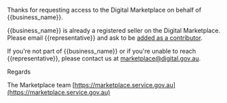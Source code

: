 Thanks for requesting access to the Digital Marketplace on behalf of {{business_name}}.

{{business_name}} is already a registered seller on the Digital Marketplace. Please email {{representative}} and ask to be [added as a contributor](https://marketplace.service.gov.au/sellers-guide#contributor).

If you're not part of {{business_name}} or if you're unable to reach {{representative}}, please contact us at [marketplace@digital.gov.au](mailto:marketplace@digital.gov.au).

Regards

The Marketplace team
[https://marketplace.service.gov.au](https://marketplace.service.gov.au)